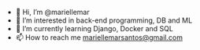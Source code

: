 - 👋 Hi, I’m @mariellemar
- 👀 I’m interested in back-end programming, DB and ML
- 🌱 I’m currently learning Django, Docker and SQL
- 📫 How to reach me mariellemarsantos@gmail.com

<!---
mariellemar/mariellemar is a ✨ special ✨ repository because its `README.md` (this file) appears on your GitHub profile.
You can click the Preview link to take a look at your changes.
--->
